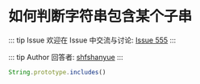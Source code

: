 # 如何判断字符串包含某个子串



::: tip Issue 
 欢迎在 Issue 中交流与讨论: [Issue 555](https://github.com/shfshanyue/Daily-Question/issues/555) 
:::

::: tip Author 
回答者: [shfshanyue](https://github.com/shfshanyue) 
:::

``` js
String.prototype.includes()
```